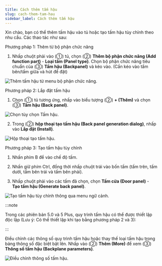 ```yaml
---
title: Cách thêm tấm hậu
slug: cach-them-tam-hau
sidebar_label: Cách thêm tấm hậu
---
```


Xin chào, bạn có thể thêm tấm hậu vào tủ hoặc tạo tấm hậu tùy chỉnh theo nhu cầu. Các thao tác như sau:

Phương pháp 1: Thêm từ bộ phận chức năng

1. Nhấp chuột phải vào (①) tủ, chọn (②) **Thêm bộ phận chức năng (Add function part)** - **Loại tấm (Panel type)**. Chọn bộ phận chức năng tiêu chuẩn của (③) **Tấm hậu (Backpanel)** và kéo vào. (Cần kéo vào tấm bên/tấm giữa và hút để đặt)

![Thêm tấm hậu từ menu bộ phận chức năng.](https://storage.googleapis.com/jegavn_kb/images/73cf107e-3533-49aa-bf86-59213dddf897.png)

Phương pháp 2: Lắp đặt tấm hậu

1. Chọn (①) tủ tương ứng, nhấp vào biểu tượng (②) **+ (Thêm)** và chọn (③) **Tấm hậu (Back panel)**.

![Chọn tùy chọn Tấm hậu.](https://storage.googleapis.com/jegavn_kb/images/aa361733-0c2c-4b74-9016-6d0f23041866.png)

2. Trong (②) **hộp thoại tạo tấm hậu (Back panel generation dialog)**, nhấp vào **Lắp đặt (Install)**.

![Hộp thoại tạo tấm hậu.](https://storage.googleapis.com/jegavn_kb/images/fdded8bb-c6ea-4ff2-a3d9-f4f334ebf3f6.png)

Phương pháp 3: Tạo tấm hậu tùy chỉnh

1. Nhấn phím B để vào chế độ tấm.

2. Nhấn giữ phím Ctrl, đồng thời nhấp chuột trái vào bốn tấm (tấm trên, tấm dưới, tấm bên trái và tấm bên phải).

3. Nhấp chuột phải vào các tấm đã chọn, chọn **Tấm cửa (Door panel)** - **Tạo tấm hậu (Generate back panel)**.

![Tạo tấm hậu tùy chỉnh thông qua menu ngữ cảnh.](https://storage.googleapis.com/jegavn_kb/images/ec165a0a-e98d-47a0-93fb-80d5c7abd621.png)

:::note

Trong các phiên bản 5.0 và 5 Plus, quy trình tấm hậu có thể được thiết lập độc lập (Lưu ý: Có thể thiết lập khi tạo bằng phương pháp 2 và 3):

:::

Điều chỉnh các thông số quy trình tấm hậu hoặc thay thế loại tấm hậu trong bảng thông số đặc biệt bật lên. Nhấp vào (②) **Thêm (More)** để xem (③) **Thông số tấm hậu (Backplane parameters)**.

![Điều chỉnh thông số tấm hậu.](https://storage.googleapis.com/jegavn_kb/images/1d229317-c2a3-46ce-8392-67a4eb962132.png)